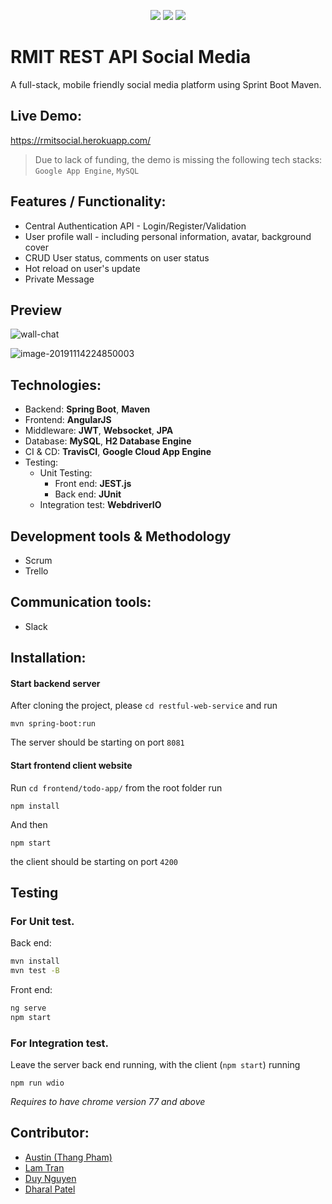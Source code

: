 <p align="center">
  <a href="#"><img src="https://travis-ci.com/RMIT-SEPT/Tom-Yum.svg?token=PBNhG2eVeatqToEz8PCp&branch=master"></a>
  <a href="#"><img src="https://img.shields.io/website?url=https%3A%2F%2Frmitsocial.herokuapp.com%2F"></a>
  <a href="#"><img src="https://img.shields.io/badge/License-MIT-blue.svg"></a>
</p>

# RMIT REST API Social Media

A full-stack, mobile friendly social media platform using Sprint Boot Maven. 

## Live Demo:
https://rmitsocial.herokuapp.com/
> Due to lack of funding, the demo is missing the following tech stacks: `Google App Engine`, `MySQL`
## Features / Functionality:

- Central Authentication API - Login/Register/Validation
- User profile wall - including personal information, avatar, background cover
- CRUD User status, comments on user status
- Hot reload on user's update
- Private Message

## Preview

![wall-chat](README.assets/RMIT-Login.png)

![image-20191114224850003](README.assets/image-20191114224850003.png)

## Technologies:
- Backend: **Spring Boot**, **Maven**
- Frontend: **AngularJS**
- Middleware: **JWT**, **Websocket**, **JPA**
- Database: **MySQL**, **H2 Database Engine**
- CI & CD: **TravisCI**, **Google Cloud App Engine**
- Testing: 
  - Unit Testing:
    - Front end: **JEST.js**
    - Back end: **JUnit**
  - Integration test: **WebdriverIO**

## Development tools & Methodology
- Scrum
- Trello

## Communication tools:
- Slack
## Installation:
#### Start backend server

After cloning the project, please `cd restful-web-service` and run
```
mvn spring-boot:run
```
The server should be starting on port `8081`

#### Start frontend client website
Run `cd frontend/todo-app/` from the root folder run
```
npm install
```
And then 
```
npm start
```
the client should be starting on port `4200`

## Testing

### For Unit test.
Back end:
```bash
mvn install
mvn test -B
```
Front end:
```bash
ng serve
npm start
```
### For Integration test.
Leave the server back end running, with the client (`npm start`) running
```
npm run wdio
```
*Requires to have chrome version 77 and above*

## Contributor:
- [Austin (Thang Pham)](https://github.com/rockmanvnx6)
- [Lam Tran](https://github.com/s3714110)
- [Duy Nguyen](https://github.com/nugyn)
- [Dharal Patel](https://github.com/DharalPatel)